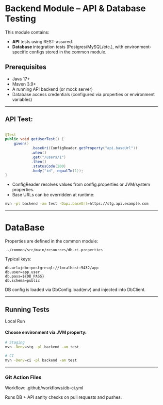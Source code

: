 # Backend Module – API & Database Testing

This module contains:

* **API** tests using REST-assured.
* **Database** integration tests (Postgres/MySQL/etc.), with environment-specific configs stored in the common module.

## Prerequisites

* Java 17+
* Maven 3.9+
* A running API backend (or mock server)
* Database access credentials (configured via properties or environment variables)

---

## API Test:

```java

@Test
public void getUserTest() {
    given()
            .baseUri(ConfigReader.getProperty("api.baseUrl"))
            .when()
            .get("/users/1")
            .then()
            .statusCode(200)
            .body("id", equalTo(1));
}

```

* ConfigReader resolves values from config.properties or JVM/system properties.
* Base URLs can be overridden at runtime:

```bash
mvn -pl backend -am test -Dapi.baseUrl=https://stg.api.example.com
```

---

# DataBase

Properties are defined in the common module:

```path
../common/src/main/resources/db-ci.properties
```

Typical keys:

```properties
db.url=jdbc:postgresql://localhost:5432/app
db.user=app_user
db.pass=${DB_PASS}
db.schema=public
```

DB config is loaded via DbConfig.load(env) and injected into DbClient.

---

## Running Tests

Local Run

#### Choose environment via JVM property:

```bash
# Staging
mvn -Denv=stg -pl backend -am test

# CI
mvn -Denv=ci -pl backend -am test
```

---

### Git Action Files

Workflow: .github/workflows/db-ci.yml

Runs DB + API sanity checks on pull requests and pushes.
